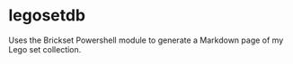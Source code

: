 # legosetdb
Uses the Brickset Powershell module to generate a Markdown page of my Lego set collection.
